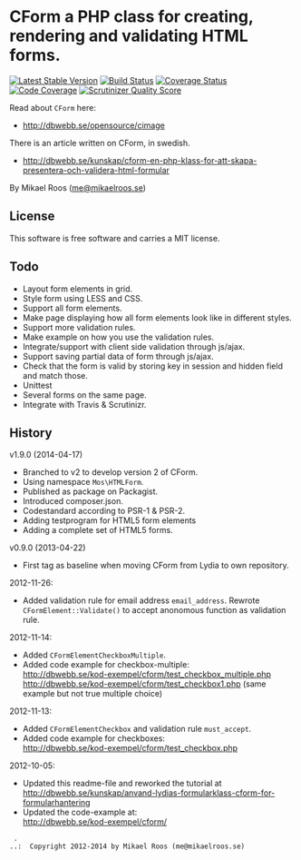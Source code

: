 CForm a PHP class for creating, rendering and validating HTML forms.
==================================

[![Latest Stable Version](https://poser.pugx.org/leaphly/cart-bundle/version.png)](https://packagist.org/packages/mos/cform)
[![Build Status](https://travis-ci.org/mosbth/cform.png?branch=v2)](https://travis-ci.org/mosbth/cform)
[![Coverage Status](https://coveralls.io/repos/mosbth/cform/badge.png)](https://coveralls.io/r/mosbth/cform)
[![Code Coverage](https://scrutinizer-ci.com/g/mosbth/cform/badges/coverage.png?s=f999ab1961684a91050b095682f7ab7a13ccb534)](https://scrutinizer-ci.com/g/mosbth/cform/)
[![Scrutinizer Quality Score](https://scrutinizer-ci.com/g/mosbth/cform/badges/quality-score.png?s=1c2fc1af0df7fb7ee1e4f379a81253583a750297)](https://scrutinizer-ci.com/g/mosbth/cform/)

Read about `CForm` here:
* http://dbwebb.se/opensource/cimage 

There is an article written on CForm, in swedish. 
* http://dbwebb.se/kunskap/cform-en-php-klass-for-att-skapa-presentera-och-validera-html-formular


By Mikael Roos (me@mikaelroos.se)



License
----------------------------------

This software is free software and carries a MIT license.



Todo
----------------------------------

* Layout form elements in grid.
* Style form using LESS and CSS.
* Support all form elements.
* Make page displaying how all form elements look like in different styles.
* Support more validation rules.
* Make example on how you use the validation rules.
* Integrate/support with client side validation through js/ajax.
* Support saving partial data of form through js/ajax.
* Check that the form is valid by storing key in session and hidden field and match those.
* Unittest
* Several forms on the same page.
* Integrate with Travis & Scrutinizr.


History
----------------------------------

v1.9.0 (2014-04-17)

* Branched to v2 to develop version 2 of CForm.
* Using namespace `Mos\HTMLForm`.
* Published as package on Packagist.
* Introduced composer.json.
* Codestandard according to PSR-1 & PSR-2.
* Adding testprogram for HTML5 form elements
* Adding a complete set of HTML5 forms.


v0.9.0 (2013-04-22)

* First tag as baseline when moving CForm from Lydia to own repository.


2012-11-26:

* Added validation rule for email address `email_address`. Rewrote `CFormElement::Validate()` to accept anonomous function as validation rule.


2012-11-14:

* Added `CFormElementCheckboxMultiple`.
* Added code example for checkbox-multiple:  
    http://dbwebb.se/kod-exempel/cform/test_checkbox_multiple.php
    http://dbwebb.se/kod-exempel/cform/test_checkbox1.php (same example but not true multiple choice)


2012-11-13:

* Added `CFormElementCheckbox` and validation rule `must_accept`.
* Added code example for checkboxes:  
    http://dbwebb.se/kod-exempel/cform/test_checkbox.php


2012-10-05: 

* Updated this readme-file and reworked the tutorial at  
  http://dbwebb.se/kunskap/anvand-lydias-formularklass-cform-for-formularhantering
* Updated the code-example at:  
  http://dbwebb.se/kod-exempel/cform/


```
 .   
..:  Copyright 2012-2014 by Mikael Roos (me@mikaelroos.se)
```
